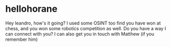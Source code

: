 # hellohorane
Hey leandro, how's it going? I used some OSINT too find you have won at chess, and you won some robotics competition as well. Do you have a way I can connect with you? I can also get you in touch with Matthew (if you remember him)

